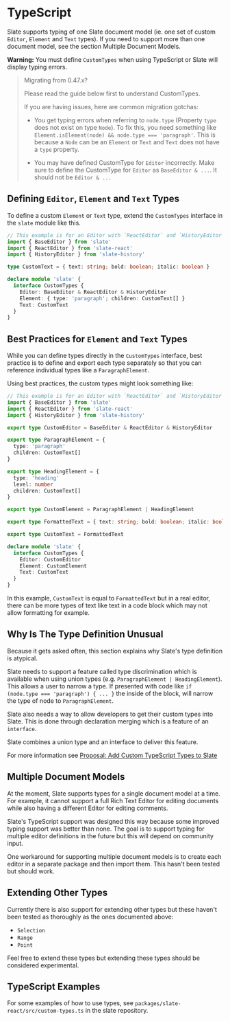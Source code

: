 # TypeScript

Slate supports typing of one Slate document model \(ie. one set of custom `Editor`, `Element` and `Text` types\). If you need to support more than one document model, see the section Multiple Document Models.

**Warning:** You must define `CustomTypes` when using TypeScript or Slate will display typing errors.

> Migrating from 0.47.x?
>
> Please read the guide below first to understand CustomTypes.
>
> If you are having issues, here are common migration gotchas:
>
> - You get typing errors when referring to `node.type` (Property `type` does not exist on type `Node`). To fix this, you need something like `Element.isElement(node) && node.type === 'paragraph'`. This is because a `Node` can be an `Element` or `Text` and `Text` does not have a `type` property.
>
> - You may have defined CustomType for `Editor` incorrectly. Make sure to define the CustomType for `Editor` as `BaseEditor & ...`. It should not be `Editor & ...`

## Defining `Editor`, `Element` and `Text` Types

To define a custom `Element` or `Text` type, extend the `CustomTypes` interface in the `slate` module like this.

```typescript
// This example is for an Editor with `ReactEditor` and `HistoryEditor`
import { BaseEditor } from 'slate'
import { ReactEditor } from 'slate-react'
import { HistoryEditor } from 'slate-history'

type CustomText = { text: string; bold: boolean; italic: boolean }

declare module 'slate' {
  interface CustomTypes {
    Editor: BaseEditor & ReactEditor & HistoryEditor
    Element: { type: 'paragraph'; children: CustomText[] }
    Text: CustomText
  }
}
```

## Best Practices for `Element` and `Text` Types

While you can define types directly in the `CustomTypes` interface, best practice is to define and export each type separately so that you can reference individual types like a `ParagraphElement`.

Using best practices, the custom types might look something like:

```typescript
// This example is for an Editor with `ReactEditor` and `HistoryEditor`
import { BaseEditor } from 'slate'
import { ReactEditor } from 'slate-react'
import { HistoryEditor } from 'slate-history'

export type CustomEditor = BaseEditor & ReactEditor & HistoryEditor

export type ParagraphElement = {
  type: 'paragraph'
  children: CustomText[]
}

export type HeadingElement = {
  type: 'heading'
  level: number
  children: CustomText[]
}

export type CustomElement = ParagraphElement | HeadingElement

export type FormattedText = { text: string; bold: boolean; italic: boolean }

export type CustomText = FormattedText

declare module 'slate' {
  interface CustomTypes {
    Editor: CustomEditor
    Element: CustomElement
    Text: CustomText
  }
}
```

In this example, `CustomText` is equal to `FormattedText` but in a real editor, there can be more types of text like text in a code block which may not allow formatting for example.

## Why Is The Type Definition Unusual

Because it gets asked often, this section explains why Slate's type definition is atypical.

Slate needs to support a feature called type discrimination which is available when using union types \(e.g. `ParagraphElement | HeadingElement`\). This allows a user to narrow a type. If presented with code like `if (node.type === 'paragraph') { ... }` the inside of the block, will narrow the type of node to `ParagraphElement`.

Slate also needs a way to allow developers to get their custom types into Slate. This is done through declaration merging which is a feature of an `interface`.

Slate combines a union type and an interface to deliver this feature.

For more information see [Proposal: Add Custom TypeScript Types to Slate](https://github.com/ianstormtaylor/slate/issues/3725)

## Multiple Document Models

At the moment, Slate supports types for a single document model at a time. For example, it cannot support a full Rich Text Editor for editing documents while also having a different Editor for editing comments.

Slate's TypeScript support was designed this way because some improved typing support was better than none. The goal is to support typing for multiple editor definitions in the future but this will depend on community input.

One workaround for supporting multiple document models is to create each editor in a separate package and then import them. This hasn't been tested but should work.

## Extending Other Types

Currently there is also support for extending other types but these haven't been tested as thoroughly as the ones documented above:

- `Selection`
- `Range`
- `Point`

Feel free to extend these types but extending these types should be considered experimental.

## TypeScript Examples

For some examples of how to use types, see `packages/slate-react/src/custom-types.ts` in the slate repository.
